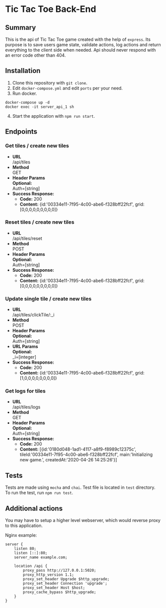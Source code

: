 # Tic Tac Toe Back-End

## Summary
This is the api of Tic Tac Toe game created with the help of `express`. Its purpose is to save users game state, validate actions, log actions and return everything to the client side when needed. Api should never respond with an error code other than 404.

## Installation
1. Clone this repository with `git clone`.
2. Edit `docker-compose.yml` and edit `ports` per your need.
3. Run docker.
```
docker-compose up -d
docker exec -it server_api_1 sh
```
4. Start the application with `npm run start`.

## Endpoints

### Get tiles / create new tiles

- **URL**  
  /api/tiles
- **Method**  
  GET
- **Header Params**  
  **Optional:**  
  Auth=[string]
- **Success Response:**  
    - **Code:** 200  
    - **Content:** {id:'00334e11-7f95-4c00-abe6-f328bff22fcf', grid:[0,0,0,0,0,0,0,0,0]}  
    
### Reset tiles / create new tiles

- **URL**  
  /api/tiles/reset
- **Method**  
  POST
- **Header Params**  
  **Optional:**  
  Auth=[string]
- **Success Response:**  
    - **Code:** 200  
    - **Content:** {id:'00334e11-7f95-4c00-abe6-f328bff22fcf', grid:[0,0,0,0,0,0,0,0,0]}  

### Update single tile / create new tiles

- **URL**  
  /api/tiles/clickTile/:_i
- **Method**  
  POST
- **Header Params**  
  **Optional:**  
  Auth=[string]
- **URL Params**  
  **Optional:**  
  _i=[integer]
- **Success Response:**  
    - **Code:** 200  
    - **Content:** {id:'00334e11-7f95-4c00-abe6-f328bff22fcf', grid:[1,0,0,0,0,0,0,0,0]}  


### Get logs for tiles

- **URL**  
  /api/tiles/logs
- **Method**  
  GET
- **Header Params**  
  **Optional:**  
  Auth=[string]
- **Success Response:**  
    - **Code:** 200  
    - **Content:** [{id:'0180d048-1ad1-4117-a8f9-f8989c12375c', tileId:'00334e11-7f95-4c00-abe6-f328bff22fcf', main:'Initializing new game.', createdAt:'2020-04-26 14:25:26'}]  

## Tests
Tests are made using `mocha` and `chai`. Test file is located in `test` directory. To run the test, run `npm run test`.

## Additional actions
You may have to setup a higher level webserver, which would reverse proxy to this application.

Nginx example:
```
server {
    listen 80;
    listen [::]:80;
    server_name example.com;

    location /api {
        proxy_pass http://127.0.0.1:5020;
        proxy_http_version 1.1;
        proxy_set_header Upgrade $http_upgrade;
        proxy_set_header Connection 'upgrade';
        proxy_set_header Host $host;
        proxy_cache_bypass $http_upgrade;
    }
}
```
